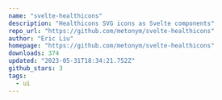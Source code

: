 ```yaml
---
name: "svelte-healthicons"
description: "Healthicons SVG icons as Svelte components"
repo_url: "https://github.com/metonym/svelte-healthicons"
author: "Eric Liu"
homepage: "https://github.com/metonym/svelte-healthicons"
downloads: 374
updated: "2023-05-31T18:34:21.752Z"
github_stars: 3
tags: 
  - ui
---
```

